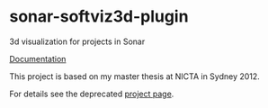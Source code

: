 sonar-softviz3d-plugin
=========================

3d visualization for projects in Sonar

[Documentation](https://github.com/stefanrinderle/sonar-softviz3d/wiki)

This project is based on my master thesis at NICTA in Sydney 2012. 

For details see the deprecated [project page](http://rinderle.info/3dArch).